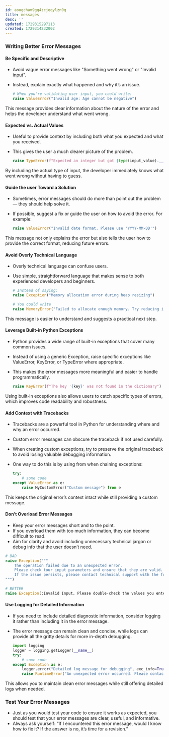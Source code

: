 ```yaml
---
id: aougcham9gq4zcjeqylzn0q
title: messages
desc: ''
updated: 1729315297113
created: 1729314232002
---
```


### Writing Better Error Messages

#### Be Specific and Descriptive

- Avoid vague error messages like "Something went wrong" or "Invalid input".
- Instead, explain exactly what happened and why it’s an issue.

    ``` py
    # When you're validating user input, you could write:
    raise ValueError("Invalid age: Age cannot be negative")
    ```

This message provides clear information about the nature of the error and helps the developer understand what went wrong.

#### Expected vs. Actual Values

- Useful to provide context by including both what you expected and what you received.
- This gives the user a much clearer picture of the problem.

    ``` py
    raise TypeError(f"Expected an integer but got {type(input_value).__name__}")
    ```

By including the actual type of input, the developer immediately knows what went wrong without having to guess.

#### Guide the user Toward a Solution

- Sometimes, error messages should do more than point out the problem — they should help solve it.
- If possible, suggest a fix or guide the user on how to avoid the error. For example:

    ``` py
    raise ValueError("Invalid date format. Please use 'YYYY-MM-DD'")
    ```

This message not only explains the error but also tells the user how to provide the correct format, reducing future errors.

#### Avoid Overly Technical Language

- Overly technical language can confuse users.
- Use simple, straightforward language that makes sense to both experienced developers and beginners.

    ```py
    # Instead of saying:
    raise Exception("Memory allocation error during heap resizing")

    # You could write
    raise MemoryError("Failed to allocate enough memory. Try reducing input size.")
    ```

This message is easier to understand and suggests a practical next step.

#### Leverage Built-in Python Exceptions

- Python provides a wide range of built-in exceptions that cover many common issues.
- Instead of using a generic Exception, raise specific exceptions like ValueError, KeyError, or TypeError where appropriate.
- This makes the error messages more meaningful and easier to handle programmatically.

    ``` py
    raise KeyError(f"The key '{key}' was not found in the dictionary")
    ```

Using built-in exceptions also allows users to catch specific types of errors, which improves code readability and robustness.

#### Add Context with Tracebacks

- Tracebacks are a powerful tool in Python for understanding where and why an error occurred.
- Custom error messages can obscure the traceback if not used carefully.
- When creating custom exceptions, try to preserve the original traceback to avoid losing valuable debugging information.
- One way to do this is by using from when chaining exceptions:

    ``` py
    try:
        # some code
    except ValueError as e:
        raise MyCustomError("Custom message") from e
    ```

This keeps the original error’s context intact while still providing a custom message.

#### Don’t Overload Error Messages

- Keep your error messages short and to the point.
- If you overload them with too much information, they can become difficult to read.
- Aim for clarity and avoid including unnecessary technical jargon or debug info that the user doesn’t need.

``` py
# BAD
raise Exception("""
    The operation failed due to an unexpected error. 
    Please check tour input parameters and ensure that they are valid. 
    If the issue persists, please contact technical support with the following error code: 403E2704
""")

# BETTER
raise Exception(:Invalid Input. Please double-check the values you entered and try again.")
```

#### Use Logging for Detailed Information

- If you need to include detailed diagnostic information, consider logging it rather than including it in the error message.
- The error message can remain clean and concise, while logs can provide all the gritty details for more in-depth debugging.

    ``` py
    import logging
    logger = logging.getLogger(__name__)
    try:
        # some code
    except Exception as e:
        logger.error("Detailed log message for debugging", exc_info=True)
        raise RuntimeError("An unexpected error occurred. Please contact support.")
    ```

This allows you to maintain clean error messages while still offering detailed logs when needed.

### Test Your Error Messages

- Just as you would test your code to ensure it works as expected, you should test that your error messages are clear, useful, and informative.
- Always ask yourself: “If I encountered this error message, would I know how to fix it? If the answer is no, it’s time for a revision.”
